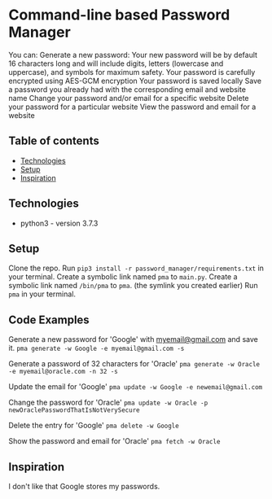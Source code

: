 # Command-line based Password Manager

You can:
  Generate a new password:
    Your new password will be by default 16 characters long and will include digits, letters (lowercase and uppercase), and symbols for maximum safety.
    Your password is carefully encrypted using AES-GCM encryption
    Your password is saved locally
  Save a password you already had with the corresponding email and website name
  Change your password and/or email for a specific website
  Delete your password for a particular website
  View the password and email for a website

## Table of contents
* [Technologies](#technologies)
* [Setup](#setup)
* [Inspiration](#inspiration)

## Technologies
* python3 - version 3.7.3

## Setup
Clone the repo.
Run `pip3 install -r password_manager/requirements.txt` in your terminal.
Create a symbolic link named `pma` to `main.py`.
Create a symbolic link named `/bin/pma` to `pma`. (the symlink you created earlier)
Run `pma` in your terminal.

## Code Examples
Generate a new password for 'Google' with myemail@gmail.com and save it.
`pma generate -w Google -e myemail@gmail.com -s`

Generate a password of 32 characters for 'Oracle'
`pma generate -w Oracle -e myemail@oracle.com -n 32 -s`

Update the email for 'Google'
`pma update -w Google -e newemail@gmail.com`

Change the password for 'Oracle'
`pma update -w Oracle -p newOraclePasswordThatIsNotVerySecure`

Delete the entry for 'Google'
`pma delete -w Google`

Show the password and email for 'Oracle'
`pma fetch -w Oracle`

## Inspiration
I don't like that Google stores my passwords.
